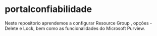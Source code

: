 # portalconfiabilidade
Neste repositorio aprendemos  a configurar Resource Group , opções - Delete e Lock, bem como as funcionalidades do Microsoft Purview.
